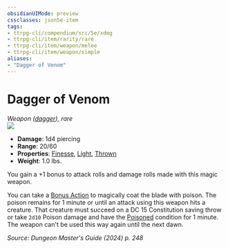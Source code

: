 ```yaml
---
obsidianUIMode: preview
cssclasses: json5e-item
tags:
- ttrpg-cli/compendium/src/5e/xdmg
- ttrpg-cli/item/rarity/rare
- ttrpg-cli/item/weapon/melee
- ttrpg-cli/item/weapon/simple
aliases: 
- "Dagger of Venom"
---
```

# Dagger of Venom
*Weapon ([dagger](2-Mechanics/CLI/items/dagger-xphb.md)), rare*  
![](2-Mechanics/CLI/items/img/dagger-of-venom.webp#right)

- **Damage**: 1d4 piercing
- **Range**: 20/60
- **Properties**: [Finesse](2-Mechanics/CLI/rules/item-properties.md#Finesse), [Light](2-Mechanics/CLI/rules/item-properties.md#Light), [Thrown](2-Mechanics/CLI/rules/item-properties.md#Thrown)
- **Weight**: 1.0 lbs.

You gain a +1 bonus to attack rolls and damage rolls made with this magic weapon.

You can take a [Bonus Action](2-Mechanics/CLI/rules/variant-rules/bonus-action-xphb.md) to magically coat the blade with poison. The poison remains for 1 minute or until an attack using this weapon hits a creature. That creature must succeed on a DC 15 Constitution saving throw or take `2d10` Poison damage and have the [Poisoned](2-Mechanics/CLI/rules/conditions.md#Poisoned) condition for 1 minute. The weapon can't be used this way again until the next dawn.

*Source: Dungeon Master's Guide (2024) p. 248*